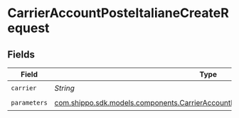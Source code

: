 # CarrierAccountPosteItalianeCreateRequest


## Fields

| Field                                                                                                                                                                | Type                                                                                                                                                                 | Required                                                                                                                                                             | Description                                                                                                                                                          | Example                                                                                                                                                              |
| -------------------------------------------------------------------------------------------------------------------------------------------------------------------- | -------------------------------------------------------------------------------------------------------------------------------------------------------------------- | -------------------------------------------------------------------------------------------------------------------------------------------------------------------- | -------------------------------------------------------------------------------------------------------------------------------------------------------------------- | -------------------------------------------------------------------------------------------------------------------------------------------------------------------- |
| `carrier`                                                                                                                                                            | *String*                                                                                                                                                             | :heavy_check_mark:                                                                                                                                                   | N/A                                                                                                                                                                  | poste_italiane                                                                                                                                                       |
| `parameters`                                                                                                                                                         | [com.shippo.sdk.models.components.CarrierAccountPosteItalianeCreateRequestParameters](../../models/components/CarrierAccountPosteItalianeCreateRequestParameters.md) | :heavy_check_mark:                                                                                                                                                   | N/A                                                                                                                                                                  |                                                                                                                                                                      |